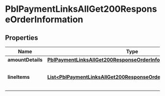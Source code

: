 
# PblPaymentLinksAllGet200ResponseOrderInformation

## Properties
Name | Type | Description | Notes
------------ | ------------- | ------------- | -------------
**amountDetails** | [**PblPaymentLinksAllGet200ResponseOrderInformationAmountDetails**](PblPaymentLinksAllGet200ResponseOrderInformationAmountDetails.md) |  |  [optional]
**lineItems** | [**List&lt;PblPaymentLinksAllGet200ResponseOrderInformationLineItems&gt;**](PblPaymentLinksAllGet200ResponseOrderInformationLineItems.md) | List of the line items from the order. |  [optional]



